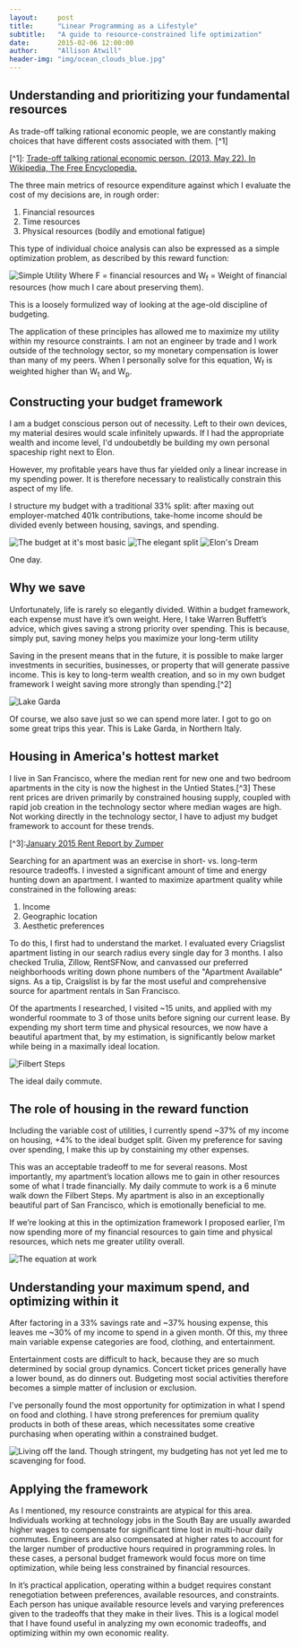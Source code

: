 ```yaml
---
layout:     post
title:      "Linear Programming as a Lifestyle"
subtitle:   "A guide to resource-constrained life optimization"
date:       2015-02-06 12:00:00
author:     "Allison Atwill"
header-img: "img/ocean_clouds_blue.jpg"
---
```


<h2 class="section-heading">Understanding and prioritizing your fundamental resources</h2>

<p markdown="1">As trade-off talking rational economic people, we are constantly making choices that have different costs associated with them. [^1]</p>
[^1]:  <a href="http://en.wikipedia.org/w/index.php?title=Trade-off_talking_rational_economic_person">Trade-off talking rational economic person. (2013, May 22). In Wikipedia, The Free Encyclopedia.</a>


<p>The three main metrics of resource expenditure against which I evaluate the cost of my decisions are, in rough order:</p>

<ol>
		<li>Financial resources</li>
		<li>Time resources </li>
		<li>Physical resources (bodily and emotional fatigue)</li>
</ol>

<p>This type of individual choice analysis can also be expressed as a simple optimization problem, as described by this reward function: </p>

<img src="{{ site.baseurl }}/img/utility-function.jpg" alt="Simple Utility">
<span class="caption text-muted">Where F = financial resources and W<sub>f</sub> = Weight of financial resources (how much I care about preserving them).  </span>

<p>This is a loosely formulized way of looking at the age-old discipline of budgeting.</p>

<p> The application of these principles has allowed me to maximize my utility within my resource constraints. I am not an engineer by trade and I work outside of the technology sector, so my monetary compensation is lower than many of my peers. When I personally solve for this equation, W<sub>f</sub> is weighted higher than W<sub>t</sub> and W<sub>p</sub>.</p>

<h2 class="section-heading">Constructing your budget framework</h2>

<p>I am a budget conscious person out of necessity.  Left to their own devices, my material desires would scale infinitely upwards. If I had the appropriate wealth and income level, I'd undoubetdly be building my own personal spaceship right next to Elon.</p>

<p>However, my profitable years have thus far yielded only a linear increase in my spending power. It is therefore necessary to  realistically constrain this aspect of my life. </p>

<p> I structure my budget with a traditional 33% split: after maxing out employer-matched 401k contributions, take-home income should be divided evenly between housing, savings, and spending. </p>

<img src="{{ site.baseurl }}/img/income-equation.jpg" alt="The budget at it's most basic">

<img src="{{ site.baseurl }}/img/rent-saving-spending.jpg" alt="The elegant split">

<img src="{{ site.baseurl }}/img/dragonv2.jpg" alt="Elon's Dream">

<span class="caption text-muted">One day.</span>


<h2 class="section-heading">Why we save</h2>

<p> Unfortunately, life is rarely so elegantly divided.  Within a budget framework, each expense must have it’s own weight. Here, I take Warren Buffett’s advice, which gives saving a strong priority over spending. This is because, simply put, saving money helps you maximize your long-term utility</p>

<p markdown="1">Saving in the present means that in the future, it is possible to make larger investments in securities, businesses, or property that will generate passive income. This is key to long-term wealth creation, and so in my own budget framework I weight saving more strongly than spending.[^2]</p>

[^2]: <a href="http://www.warrenbuffett.com/warren-buffett-10-ways-to-get-rich/"> Warren Buffett's 10 Ways to Get Rich</a>

 <img src="{{ site.baseurl }}/img/lake-garda.jpg" alt="Lake Garda">

<span class="caption text-muted">Of course, we also save just so we can spend more later. I got to go on some great trips this year.  This is Lake Garda, in Northern Italy.</span>


<h2 class="section-heading">Housing in America's hottest market</h2>

<p markdown="1"> I live in San Francisco, where the median rent for new one and two bedroom apartments in the city is now the highest in the Untied States.[^3]   These rent prices are driven primarily by constrained housing supply, coupled with rapid job creation in the technology sector where median wages are high. Not working directly in the technology sector, I have to adjust my budget framework to account for these trends.</p>
[^3]:<a href="http://blog.zumper.com/wp-content/uploads/2015/02/January-2015-Rent-Report.pdf">January 2015 Rent Report by Zumper</a>

<p>Searching for an apartment was an exercise in short- vs. long-term resource tradeoffs. I invested a significant amount of time and energy hunting down an apartment.  I wanted to maximize apartment quality while constrained in the following areas:</p>

<ol>
 	<li>Income</li> 
 	<li>Geographic location</li>
 	<li>Aesthetic preferences</li> 
 </ol>

<p>To do this, I first had to understand the market.  I evaluated every Criagslist apartment listing in our search radius every single day for 3 months. I also checked Trulia, Zillow, RentSFNow, and canvassed our preferred neighborhoods writing down phone numbers of the "Apartment Available" signs.  As a tip, Craigslist is by far the most useful and comprehensive source for apartment rentals in San Francisco. </p>

<p>Of the apartments I researched, I visited ~15 units, and applied with my wonderful roommate to 3 of those units before signing our current lease.  By expending my short term time and physical resources, we now have a beautiful apartment that, by my estimation, is significantly below market while being in a maximally ideal location.</P>


<img src="{{ site.baseurl }}/img/sharonodegaard-filbert.jpg" alt="Filbert Steps">

<span class="caption text-muted">The ideal daily commute.</span>




<h2 class="section-heading">The role of housing in the reward function</h2>

<p> Including the variable cost of utilities, I currently spend ~37% of my income on housing, +4% to the ideal budget split.  Given my preference for saving over spending, I make this up by constaining my other expenses.</p>

<p>This was an acceptable tradeoff to me for several reasons. Most importantly, my apartment’s location allows me to gain in other resources some of what I trade financially. My daily commute to work is a 6 minute walk down the Filbert Steps. My apartment is also in an exceptionally beautiful part of San Francisco, which is emotionally beneficial to me. </p>

<p> If we’re looking at this in the optimization framework I proposed earlier, I’m now spending more of my financial resources to gain time and physical resources, which nets me greater utility overall.  </p>

<img src="{{ site.baseurl }}/img/housing-utility-function.jpg" alt="The equation at work">



<h2 class="section-heading">Understanding your maximum spend, and optimizing within it</h2>

<p> After factoring in a 33% savings rate and ~37% housing expense, this leaves me ~30% of my income to spend in a given month.  Of this, my three main variable expense categories are food, clothing, and entertainment. </p>
	

<p>Entertainment costs are difficult to hack, because they are so much determined by social group dynamics. Concert ticket prices generally have a lower bound, as do dinners out.  Budgeting most social activities therefore becomes a simple matter of inclusion or exclusion. </p>

<p>I've personally found the most opportunity for optimization in what I spend on food and clothing. I have strong preferences for premium quality products in both of these areas, which necessitates some creative purchasing when operating within a constrained budget. </p>


<a>
    <img src="{{ site.baseurl }}/img/mushroom.jpg" alt="Living off the land.">
</a>
<span class="caption text-muted">Though stringent, my budgeting has not yet led me to scavenging for food. </span>

<h2 class="section-heading">Applying the framework</h2>

<p>As I mentioned, my resource constraints are atypical for this area.  Individuals working at technology jobs in the South Bay are usually awarded higher wages to compensate for significant time lost in multi-hour daily commutes. Engineers are also compensated at higher rates to account for the larger number of productive hours required in programming roles.  In these cases, a personal budget framework would focus more on time optimization, while being less constrained by financial resources.</p>


<p>In it’s practical application, operating within a budget requires constant renegotiation between preferences, available resources, and constraints. Each person has unique available resource levels and varying preferences given to the tradeoffs that they make in their lives. This is a logical model that I have found useful in analyzing my own economic tradeoffs, and optimizing within my own economic reality.</p>






